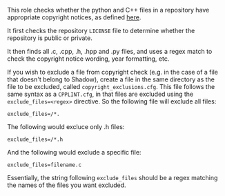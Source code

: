 This role checks whether the python and C++ files in a repository have appropriate copyright notices, as defined [here](https://shadowrobot.atlassian.net/wiki/spaces/SDSR/pages/594411521/Licenses).

It first checks the repository `LICENSE` file to determine whether the repository is public or private.

It then finds all .c, .cpp, .h, .hpp and .py files, and uses a regex match to check the copyright notice wording, year formatting, etc.

If you wish to exclude a file from copyright check (e.g. in the case of a file that doesn't belong to Shadow), create a file in the same directory as the file to be excluded, called `copyright_exclusions.cfg`. This file follows the same syntax as a `CPPLINT.cfg`, in that files are excluded using the `exclude_files=<regex>` directive. So the following file will exclude all files:

```
exclude_files=/*.
```

The following would excluce only .h files:

```
exclude_files=/*.h
```

And the following would exclude a specific file:

```
exclude_files=filename.c
```

Essentially, the string following `exclude_files` should be a regex matching the names of the files you want excluded.